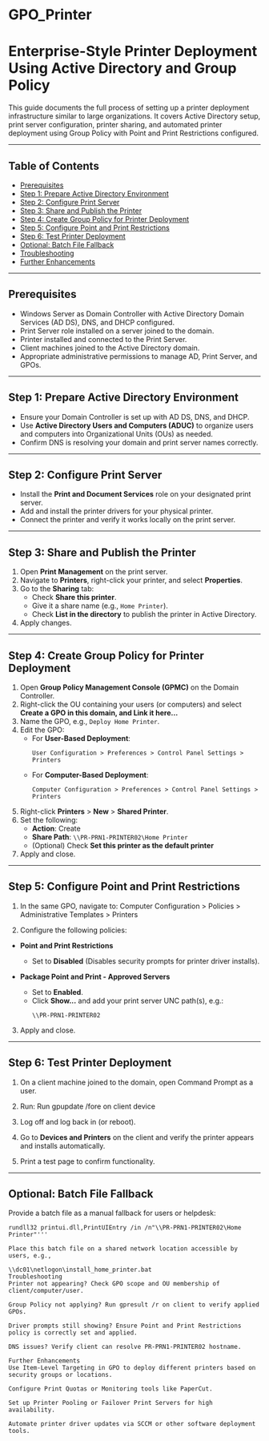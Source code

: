# GPO_Printer
# Enterprise-Style Printer Deployment Using Active Directory and Group Policy

This guide documents the full process of setting up a printer deployment infrastructure similar to large organizations. It covers Active Directory setup, print server configuration, printer sharing, and automated printer deployment using Group Policy with Point and Print Restrictions configured.

---

## Table of Contents

- [Prerequisites](#prerequisites)  
- [Step 1: Prepare Active Directory Environment](#step-1-prepare-active-directory-environment)  
- [Step 2: Configure Print Server](#step-2-configure-print-server)  
- [Step 3: Share and Publish the Printer](#step-3-share-and-publish-the-printer)  
- [Step 4: Create Group Policy for Printer Deployment](#step-4-create-group-policy-for-printer-deployment)  
- [Step 5: Configure Point and Print Restrictions](#step-5-configure-point-and-print-restrictions)  
- [Step 6: Test Printer Deployment](#step-6-test-printer-deployment)  
- [Optional: Batch File Fallback](#optional-batch-file-fallback)  
- [Troubleshooting](#troubleshooting)  
- [Further Enhancements](#further-enhancements)

---

## Prerequisites

- Windows Server as Domain Controller with Active Directory Domain Services (AD DS), DNS, and DHCP configured.
- Print Server role installed on a server joined to the domain.
- Printer installed and connected to the Print Server.
- Client machines joined to the Active Directory domain.
- Appropriate administrative permissions to manage AD, Print Server, and GPOs.

---

## Step 1: Prepare Active Directory Environment

- Ensure your Domain Controller is set up with AD DS, DNS, and DHCP.
- Use **Active Directory Users and Computers (ADUC)** to organize users and computers into Organizational Units (OUs) as needed.
- Confirm DNS is resolving your domain and print server names correctly.

---

## Step 2: Configure Print Server

- Install the **Print and Document Services** role on your designated print server.
- Add and install the printer drivers for your physical printer.
- Connect the printer and verify it works locally on the print server.

---

## Step 3: Share and Publish the Printer

1. Open **Print Management** on the print server.
2. Navigate to **Printers**, right-click your printer, and select **Properties**.
3. Go to the **Sharing** tab:
   - Check **Share this printer**.
   - Give it a share name (e.g., `Home Printer`).
   - Check **List in the directory** to publish the printer in Active Directory.
4. Apply changes.

---

## Step 4: Create Group Policy for Printer Deployment

1. Open **Group Policy Management Console (GPMC)** on the Domain Controller.
2. Right-click the OU containing your users (or computers) and select **Create a GPO in this domain, and Link it here...**
3. Name the GPO, e.g., `Deploy Home Printer`.
4. Edit the GPO:
   - For **User-Based Deployment**:
     ```
     User Configuration > Preferences > Control Panel Settings > Printers
     ```
   - For **Computer-Based Deployment**:
     ```
     Computer Configuration > Preferences > Control Panel Settings > Printers
     ```
5. Right-click **Printers** > **New** > **Shared Printer**.
6. Set the following:
   - **Action**: Create
   - **Share Path**: `\\PR-PRN1-PRINTER02\Home Printer`
   - (Optional) Check **Set this printer as the default printer**
7. Apply and close.

---

## Step 5: Configure Point and Print Restrictions

1. In the same GPO, navigate to:
   Computer Configuration > Policies > Administrative Templates > Printers
   

2. Configure the following policies:

- **Point and Print Restrictions**  
  - Set to **Disabled** (Disables security prompts for printer driver installs).

- **Package Point and Print - Approved Servers**  
  - Set to **Enabled**.  
  - Click **Show...** and add your print server UNC path(s), e.g.:  
    ```
    \\PR-PRN1-PRINTER02
    ```

3. Apply and close.

---

## Step 6: Test Printer Deployment

1. On a client machine joined to the domain, open Command Prompt as a user.
2. Run:
Run gpupdate /fore on client  device

3. Log off and log back in (or reboot).
4. Go to **Devices and Printers** on the client and verify the printer appears and installs automatically.
5. Print a test page to confirm functionality.

---

## Optional: Batch File Fallback

Provide a batch file as a manual fallback for users or helpdesk:


```batch@echo off
rundll32 printui.dll,PrintUIEntry /in /n"\\PR-PRN1-PRINTER02\Home Printer"'''

Place this batch file on a shared network location accessible by users, e.g.,

\\dc01\netlogon\install_home_printer.bat
Troubleshooting
Printer not appearing? Check GPO scope and OU membership of client/computer/user.

Group Policy not applying? Run gpresult /r on client to verify applied GPOs.

Driver prompts still showing? Ensure Point and Print Restrictions policy is correctly set and applied.

DNS issues? Verify client can resolve PR-PRN1-PRINTER02 hostname.

Further Enhancements
Use Item-Level Targeting in GPO to deploy different printers based on security groups or locations.

Configure Print Quotas or Monitoring tools like PaperCut.

Set up Printer Pooling or Failover Print Servers for high availability.

Automate printer driver updates via SCCM or other software deployment tools.
